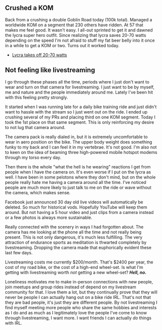 
## Crushed a KOM

Back from a crushing a double Goblin Road today (100k total). Managed a worldwide KOM on a segment that 230 others have ridden. At 57 that makes me feel good. It wasn't easy. I all-out sprinted to get it and dawned the lycra super hero outfit. Since realizing that lycra saves 20-70 watts depending on the speed I'm not afraid to stuff my fat beer belly into it once in a while to get a KOM or two. Turns out it worked today.

- [Lycra takes off 20-70 watts](Lycra%20takes%20off%2020-70%20watts.md)

##  Not feeling like livestreaming

I go through these phases all the time, periods where I just don't want to wear and turn on that camera for livestreaming. I just want to be by myself, me and nature and the people immediately around me. Lately I've been hit with this feeling pretty strongly.

It started when I was running late for a daily bike training ride and just didn't want to hassle with the stream so I just went out on the ride. I ended up crushing several of my PRs and placing third on one KOM segment. Today I took the 1st place on that same segment. This is only reinforcing my desire to not lug that camera around.

The camera pack is really dialed in, but it is extremely uncomfortable to wear in aero position on the bike. The upper body weight does something funky to my back and I can feel it in my vertebrae. It's not good. I'm also not to keen on the idea of beaming three high-powered mobile hotspot modems through my torso every day.

Then there is the whole "what the hell is he wearing" reactions I get from people when I have the camera on. It's even worse if I put on the lycra as well. I have been in some pelotons where they don't mind, but on the whole people really hate me having a camera around all the time. I've noticed people are much more likely to just talk to me on the ride or wave without the camera, which makes sense.

Facebook just announced 30 day old live videos will automatically be deleted. So much for historical vods. Hopefully YouTube will keep them around. But not having a 5 hour video and just clips from a camera instead or a few photos is always more sustainable.

Really connected with the scenery in ways I had forgotten about. The camera has me looking at the phone all the time and not really being present. This is not only dangerous, it's much less fulfilling. The very attraction of endurance sports as meditation is thwarted completely by livestreaming. Dropping the camera made that euphorically evident these last few days.

Livestreaming costs me currently $200/month. That's $2400 per year, the cost of my road bike, or the cost of a high-end wheel-set. Is what I'm getting with livestreaming worth _not_ getting a new wheel-set? ***Hell, no.***

Loneliness motivates me to make in-person connections with new people, join meetups and group rides instead of depend on my livestream community for that. I love them a lot, but they continually prove that they will never be people I can actually hang out on a bike ride IRL. That's not that they are bad people, it's just they are different people. By not livestreaming I find myself meeting more people who share the same hobbies and interests as I do and as much as I legitimately love the people I've come to know through livestreaming, I want more. I want friends I can actually _do_ things with IRL.